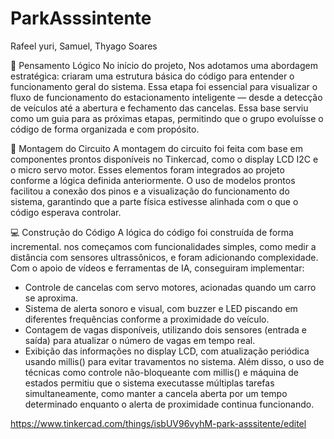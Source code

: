 # ParkAsssintente

Rafeel yuri, Samuel, Thyago Soares



🧠 Pensamento Lógico
No início do projeto, Nos adotamos  uma abordagem estratégica: criaram uma estrutura básica do código para entender o funcionamento geral do sistema. Essa etapa foi essencial para visualizar o fluxo de funcionamento do estacionamento inteligente — desde a detecção de veículos até a abertura e fechamento das cancelas. Essa base serviu como um guia para as próximas etapas, permitindo que o grupo evoluísse o código de forma organizada e com propósito.

🔌 Montagem do Circuito
A montagem do circuito foi feita com base em componentes prontos disponíveis no Tinkercad, como o display LCD I2C e o micro servo motor. Esses elementos foram integrados ao projeto conforme a lógica definida anteriormente. O uso de modelos prontos facilitou a conexão dos pinos e a visualização do funcionamento do sistema, garantindo que a parte física estivesse alinhada com o que o código esperava controlar.

💻 Construção do Código
A lógica do código foi construída de forma incremental. nos começamos com funcionalidades simples, como medir a distância com sensores ultrassônicos, e foram adicionando complexidade. Com o apoio de vídeos e ferramentas de IA, conseguiram implementar:
- Controle de cancelas com servo motores, acionadas quando um carro se aproxima.
- Sistema de alerta sonoro e visual, com buzzer e LED piscando em diferentes frequências conforme a proximidade do veículo.
- Contagem de vagas disponíveis, utilizando dois sensores (entrada e saída) para atualizar o número de vagas em tempo real.
- Exibição das informações no display LCD, com atualização periódica usando millis() para evitar travamentos no sistema.
Além disso, o uso de técnicas como controle não-bloqueante com millis() e máquina de estados permitiu que o sistema executasse múltiplas tarefas simultaneamente, como manter a cancela aberta por um tempo determinado enquanto o alerta de proximidade continua funcionando.

https://www.tinkercad.com/things/isbUV96vyhM-park-asssitente/editel



